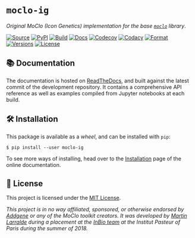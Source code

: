 # `moclo-ig`

*Original MoClo (Icon Genetics) implementation for the base [`moclo`](https://github.com/althonos/moclo/tree/master/moclo>) library*.

[![Source](https://img.shields.io/badge/source-GitHub-303030.svg?maxAge=3600&style=flat-square)](https://github.com/althonos/moclo/tree/master/moclo-ig)
[![PyPI](https://img.shields.io/pypi/v/moclo-ig.svg?style=flat-square&maxAge=300)](https://pypi.python.org/pypi/moclo-ig)
[![Build](https://img.shields.io/github/workflow/status/althonos/moclo/Test?style=flat-square&maxAge=3600)](https://github.com/althonos/moclo/actions)
[![Docs](https://img.shields.io/readthedocs/moclo.svg?maxAge=3600&style=flat-square)](https://moclo.readthedocs.io/)
[![Codecov](https://img.shields.io/codecov/c/github/althonos/moclo/master.svg?style=flat-square&maxAge=600)](https://codecov.io/gh/althonos/moclo)
[![Codacy](https://img.shields.io/codacy/grade/5b29a9c0d91f4e82944a46997bd9a480/master.svg?style=flat-square&maxAge=300)](https://www.codacy.com/app/althonos/moclo)
[![Format](https://img.shields.io/pypi/format/moclo-ig.svg?style=flat-square&maxAge=300)](https://pypi.python.org/pypi/moclo-ig)
[![Versions](https://img.shields.io/pypi/pyversions/moclo-ig.svg?style=flat-square&maxAge=300)](https://pypi.python.org/pypi/moclo-ig)
[![License](https://img.shields.io/pypi/l/moclo-ig.svg?style=flat-square&maxAge=300)](https://choosealicense.com/licenses/mit/)


## 📚 Documentation

The documentation is hosted on [ReadTheDocs](https://moclo.readthedocs.org),
and built against the latest commit of the development repository. It contains
a comprehensive API reference as well as examples compiled from Jupyter
notebooks at each build.


## 🛠️ Installation

This package is available as a *wheel*, and can be installed with ``pip``:
```console
$ pip install --user moclo-ig
```

To see more ways of installing, head over to the
[Installation](https://moclo.readthedocs.io/en/latest/install.html)
page of the online documentation.


## 📜 License

This project is licensed under the [MIT License](http://choosealicense.com/licenses/mit/).

*This project is in no way affiliated, sponsored, or otherwise endorsed by [Addgene](https://www.addgene.org) or any of the MoClo toolkit creators.
It was developed by [Martin Larralde](https://github.com/althonos/pyhmmer)
during a placement at the [InBio team](https://research.pasteur.fr/en/team/experimental-and-computational-methods-for-modeling-cellular-processes/)
at the Institut Pasteur of Paris during the summer of 2018.*
